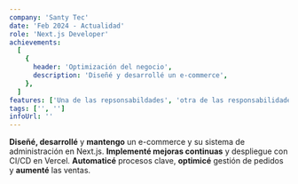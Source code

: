 ```yaml
---
company: 'Santy Tec'
date: 'Feb 2024 - Actualidad'
role: 'Next.js Developer'
achievements:
  [
    {
      header: 'Optimización del negocio',
      description: 'Diseñé y desarrollé un e-commerce',
    },
  ]
features: ['Una de las repsonsabildades', 'otra de las responsabilidades']
tags: ['', '']
infoUrl: ''
---
```

**Diseñé, desarrollé** y **mantengo** un e-commerce y su sistema de administración en Next.js. **Implementé mejoras continuas** y despliegue con CI/CD en Vercel. **Automaticé** procesos clave, **optimicé** gestión de pedidos y **aumenté** las ventas.
